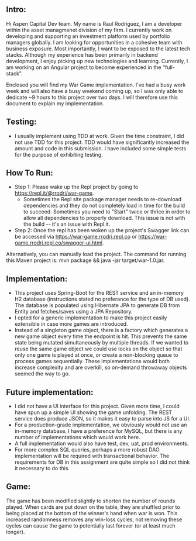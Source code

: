 Intro:
--
Hi Aspen Capital Dev team. My name is Raul Rodriguez, I am a developer within the asset managmenet division of my firm.
I currently work on developing and supporting an investment platform used by portfolio managers globally. I am looking
for opportunities in a cohesive team with business exposure. Most importantly, I want to be exposed to the latest tech
stacks. Although my experience has been primarily in backend development, I enjoy picking up new technologies and learning.
Currently, I am working on an Angular project to become experienced in the "full-stack".

Enclosed you will find my War Game implementation. I've had a busy work week and will also have a busy weekend coming up,
so I was only able to dedicate ~9 hours to this project over two days. I will therefore use this document to explain my
implementation.


Testing:
--
- I usually implement using TDD at work. Given the time constraint, I did not use TDD for this project. TDD would have
significantly increased the amount and code in this submission. I have included some simple tests for the purpose of
exhibiting testing.
 
How To Run:
--
- Step 1: Please wake up the Repl project by going to https://repl.it/@rrodri/war-game.
    - Sometimes the Repl site package manager needs to re-download dependencies and they do not completely load in time for the build to succeed. Sometimes you need to "Start" twice or thrice in order to allow all dependencies to properly download. This issue is not with the build -- it's an issue with Repl.it.
- Step 2: Once the repl has been woken up the project's Swagger link can be accessed via https://war-game.rrodri.repl.co
or https://war-game.rrodri.repl.co/swagger-ui.html.

Alternatively, you can manually load the project. The command for running this Maven project is:
  mvn package && java -jar target/war-1.0.jar.

Implementation:
--
- This project uses Spring-Boot for the REST service and an in-memory H2 database (instructions stated no preferance for
the type of DB used). The database is populated using Hibernate JPA to generate DB from Entity and fetches/saves using a
JPA Repository.
- I opted for a generic implementation to make this project easily extensible in case more games are introduced.
- Instead of a singleton game object, there is a factory which generates a new game object every time the endpoint is hit.
This prevents the same state being mutated simultaneously by multiple threads. If we wanted to reuse the same game object
we could use locks on the object so that only one game is played at once, or create a non-blocking queue to process games
sequentially. These implementations would both increase complexity and are overkill, so on-demand throwaway objects seemed
the way to go.


Future implementation:
--
- I did not have a UI interface for this project. Given more time, I could have spun up a simple UI showing the game
unfolding. The REST service does produce JSON, so it makes it easy to parse into JS for a UI.
- For a production-grade implementation, we obviously would not use an in-memory database. I have a preference for MySQL,
but there is any number of implementations which would work here.
- A full implementation would also have test, dev, uat, prod environments.
- For more complex SQL queries, perhaps a more robust DAO implementation will be required with transactional behavior.
The requirements for DB in this assignment are quite simple so I did not think it necessary to do this.

Game:
--
The game has been modified slightly to shorten the number of rounds played. When cards are put down on the table, they are
shuffled prior to being placed at the bottom of the winner's hand when war is won. This increased randomness removes any
win-loss cycles, not removing these cycles can cause the game to potentially last forever (or at least much longer).

